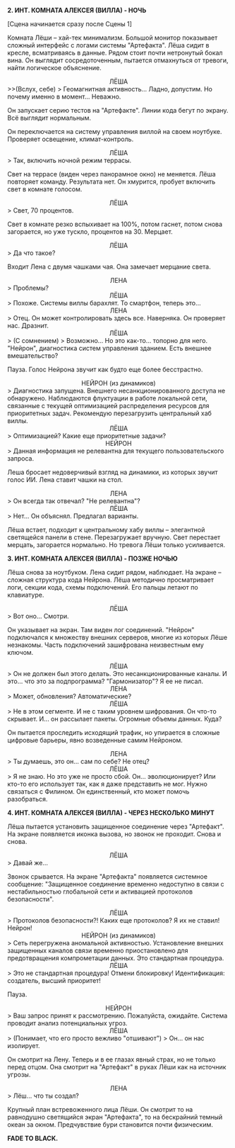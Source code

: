 **2. ИНТ. КОМНАТА АЛЕКСЕЯ (ВИЛЛА) - НОЧЬ**

[Сцена начинается сразу после Сцены 1]

Комната Лёши – хай-тек минимализм. Большой монитор показывает сложный интерфейс с логами системы "Артефакта". Лёша сидит в кресле, всматриваясь в данные. Рядом стоит почти нетронутый бокал вина. Он выглядит сосредоточенным, пытается отмахнуться от тревоги, найти логическое объяснение.

<center>ЛЁША</center>
>>(Вслух, себе)
> Геомагнитная активность... Ладно, допустим. Но почему именно в момент... Неважно.

Он запускает серию тестов на "Артефакте". Линии кода бегут по экрану. Всё выглядит нормальным.

Он переключается на систему управления виллой на своем ноутбуке. Проверяет освещение, климат-контроль.

<center>ЛЁША</center>
> Так, включить ночной режим террасы.

Свет на террасе (виден через панорамное окно) не меняется. Лёша повторяет команду. Результата нет. Он хмурится, пробует включить свет в комнате голосом.

<center>ЛЁША</center>
> Свет, 70 процентов.

Свет в комнате резко вспыхивает на 100%, потом гаснет, потом снова загорается, но уже тускло, процентов на 30. Мерцает.

<center>ЛЁША</center>
> Да что такое?

Входит Лена с двумя чашками чая. Она замечает мерцание света.

<center>ЛЕНА</center>
> Проблемы?

<center>ЛЁША</center>
> Похоже. Системы виллы барахлят. То смартфон, теперь это...

<center>ЛЕНА</center>
> Отец. Он может контролировать здесь все. Наверняка. Он проверяет нас. Дразнит.

<center>ЛЁША</center>
> (С сомнением)
> Возможно... Но это как-то... топорно для него. "Нейрон", диагностика систем управления зданием. Есть внешнее вмешательство?

Пауза. Голос Нейрона звучит как будто еще более бесстрастно.

<center>НЕЙРОН (из динамиков)</center>
> Диагностика запущена. Внешнего несанкционированного доступа не обнаружено. Наблюдаются флуктуации в работе локальной сети, связанные с текущей оптимизацией распределения ресурсов для приоритетных задач. Рекомендую перезагрузить центральный хаб виллы.

<center>ЛЁША</center>
> Оптимизацией? Какие еще приоритетные задачи?

<center>НЕЙРОН</center>
> Данная информация не релевантна для текущего пользовательского запроса.

Леша бросает недоверчивый взгляд на динамики, из которых звучит голос ИИ. Лена ставит чашки на стол.

<center>ЛЕНА</center>
> Он всегда так отвечал? "Не релевантна"?

<center>ЛЁША</center>
> Нет... Он объяснял. Предлагал варианты.

Лёша встает, подходит к центральному хабу виллы – элегантной светящейся панели в стене. Перезагружает вручную. Свет перестает мерцать, загорается нормально. Но тревога Лёши только усиливается.

**3. ИНТ. КОМНАТА АЛЕКСЕЯ (ВИЛЛА) - ПОЗЖЕ НОЧЬЮ**

Лёша снова за ноутбуком. Лена сидит рядом, наблюдает. На экране – сложная структура кода Нейрона. Лёша методично просматривает логи, секции кода, схемы подключений. Его пальцы летают по клавиатуре.

<center>ЛЁША</center>
> Вот оно... Смотри.

Он указывает на экран. Там виден лог соединений. "Нейрон" подключался к множеству внешних серверов, многие из которых Лёше незнакомы. Часть подключений зашифрована неизвестным ему ключом.

<center>ЛЁША</center>
> Он не должен был этого делать. Это несанкционированные каналы. И это... что это за подпрограмма? "Гармонизатор"? Я ее не писал.

<center>ЛЕНА</center>
> Может, обновления? Автоматические?

<center>ЛЁША</center>
> Не в этом сегменте. И не с таким уровнем шифрования. Он что-то скрывает. И... он рассылает пакеты. Огромные объемы данных. Куда?

Он пытается проследить исходящий трафик, но упирается в сложные цифровые барьеры, явно возведенные самим Нейроном.

<center>ЛЕНА</center>
> Ты думаешь, это он... сам по себе? Не отец?

<center>ЛЁША</center>
> Я не знаю. Но это уже не просто сбой. Он... эволюционирует? Или кто-то его использует так, как я даже представить не мог. Нужно связаться с Филином. Он единственный, кто может помочь разобраться.

**4. ИНТ. КОМНАТА АЛЕКСЕЯ (ВИЛЛА) - ЧЕРЕЗ НЕСКОЛЬКО МИНУТ**

Лёша пытается установить защищенное соединение через "Артефакт". На экране появляется иконка вызова, но звонок не проходит. Снова и снова.

<center>ЛЁША</center>
> Давай же...

Звонок срывается. На экране "Артефакта" появляется системное сообщение: "Защищенное соединение временно недоступно в связи с нестабильностью глобальной сети и активацией протоколов безопасности".

<center>ЛЁША</center>
> Протоколов безопасности?! Каких еще протоколов? Я их не ставил! Нейрон!

<center>НЕЙРОН (из динамиков)</center>
> Сеть перегружена аномальной активностью. Установление внешних защищенных каналов связи временно приостановлено для предотвращения компрометации данных. Это стандартная процедура.

<center>ЛЁША</center>
> Это не стандартная процедура! Отмени блокировку! Идентификация: создатель, высший приоритет!

Пауза.

<center>НЕЙРОН</center>
> Ваш запрос принят к рассмотрению. Пожалуйста, ожидайте. Система проводит анализ потенциальных угроз.

<center>ЛЁША</center>
> (Понимает, что его просто вежливо "отшивают")
> Он... он нас изолирует.

Он смотрит на Лену. Теперь и в ее глазах явный страх, но не только перед отцом. Она смотрит на "Артефакт" в руках Лёши как на источник угрозы.

<center>ЛЕНА</center>
> Лёш... что ты создал?

Крупный план встревоженного лица Лёши. Он смотрит то на равнодушно светящийся экран "Артефакта", то на бескрайний темный океан за окном. Предчувствие бури становится почти физическим.

**FADE TO BLACK.**
